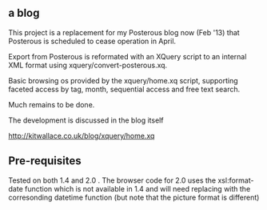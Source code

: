 ## a blog


This project is a replacement for my Posterous blog now (Feb '13)
 that Posterous is scheduled to cease operation in April.

Export from Posterous is reformated with an XQuery script to an internal XML format using xquery/convert-posterous.xq.

Basic browsing os provided by the xquery/home.xq script, supporting faceted access by tag, month, sequential access and free text search.

Much remains to be done.

The development is discussed in the blog itself 

http://kitwallace.co.uk/blog/xquery/home.xq

## Pre-requisites
Tested on both 1.4 and 2.0 . The browser code for 2.0 uses the xsl:format-date function which is not available in 1.4 and will need replacing with the corresonding datetime function (but note that the picture format is different)

